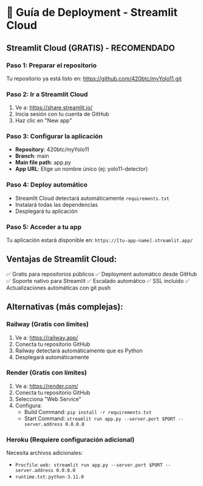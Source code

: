 # 🚀 Guía de Deployment - Streamlit Cloud

## Streamlit Cloud (GRATIS) - RECOMENDADO

### Paso 1: Preparar el repositorio
Tu repositorio ya está listo en: https://github.com/420btc/myYolo11.git

### Paso 2: Ir a Streamlit Cloud
1. Ve a: https://share.streamlit.io/
2. Inicia sesión con tu cuenta de GitHub
3. Haz clic en "New app"

### Paso 3: Configurar la aplicación
- **Repository**: 420btc/myYolo11
- **Branch**: main
- **Main file path**: app.py
- **App URL**: Elige un nombre único (ej: yolo11-detector)

### Paso 4: Deploy automático
- Streamlit Cloud detectará automáticamente `requirements.txt`
- Instalará todas las dependencias
- Desplegará tu aplicación

### Paso 5: Acceder a tu app
Tu aplicación estará disponible en:
`https://[tu-app-name].streamlit.app/`

## Ventajas de Streamlit Cloud:
✅ Gratis para repositorios públicos
✅ Deployment automático desde GitHub
✅ Soporte nativo para Streamlit
✅ Escalado automático
✅ SSL incluido
✅ Actualizaciones automáticas con git push

## Alternativas (más complejas):

### Railway (Gratis con límites)
1. Ve a: https://railway.app/
2. Conecta tu repositorio GitHub
3. Railway detectará automáticamente que es Python
4. Desplegará automáticamente

### Render (Gratis con límites)
1. Ve a: https://render.com/
2. Conecta tu repositorio GitHub
3. Selecciona "Web Service"
4. Configura:
   - Build Command: `pip install -r requirements.txt`
   - Start Command: `streamlit run app.py --server.port $PORT --server.address 0.0.0.0`

### Heroku (Requiere configuración adicional)
Necesita archivos adicionales:
- `Procfile`: `web: streamlit run app.py --server.port $PORT --server.address 0.0.0.0`
- `runtime.txt`: `python-3.11.0` 